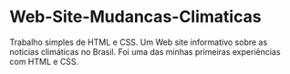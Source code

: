 # Web-Site-Mudancas-Climaticas
Trabalho simples de HTML e CSS. Um Web site informativo sobre as noticias climáticas no Brasil. Foi uma das minhas primeiras experiências com HTML e CSS.
